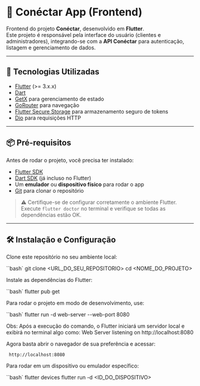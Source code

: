 # 📱 Conéctar App (Frontend)

Frontend do projeto **Conéctar**, desenvolvido em **Flutter**.  
Este projeto é responsável pela interface do usuário (clientes e administradores), integrando-se com a **API Conéctar** para autenticação, listagem e gerenciamento de dados.

---

## 🚀 Tecnologias Utilizadas

- [Flutter](https://flutter.dev/) (>= 3.x.x)
- [Dart](https://dart.dev/)
- [GetX](https://pub.dev/packages/get) para gerenciamento de estado
- [GoRouter](https://pub.dev/packages/go_router) para navegação
- [Flutter Secure Storage](https://pub.dev/packages/flutter_secure_storage) para armazenamento seguro de tokens
- [Dio](https://pub.dev/packages/dio) para requisições HTTP

---

## 📦 Pré-requisitos

Antes de rodar o projeto, você precisa ter instalado:

- [Flutter SDK](https://docs.flutter.dev/get-started/install)
- [Dart SDK](https://dart.dev/get-dart) (já incluso no Flutter)
- Um **emulador** ou **dispositivo físico** para rodar o app
- [Git](https://git-scm.com/) para clonar o repositório

> ⚠️ Certifique-se de configurar corretamente o ambiente Flutter.  
> Execute `flutter doctor` no terminal e verifique se todas as dependências estão OK.

---

## 🛠️ Instalação e Configuração

Clone este repositório no seu ambiente local:

``bash`
git clone <URL_DO_SEU_REPOSITORIO>
cd <NOME_DO_PROJETO>

Instale as dependências do Flutter:

``bash`
flutter pub get

Para rodar o projeto em modo de desenvolvimento, use:

``bash`
flutter run -d web-server --web-port 8080

Obs:
Após a execução do comando, o Flutter iniciará um servidor local e exibirá no terminal algo como:
Web Server listening on http://localhost:8080

Agora basta abrir o navegador de sua preferência e acessar:

     http://localhost:8080

Para rodar em um dispositivo ou emulador específico:

``bash`
flutter devices
flutter run -d <ID_DO_DISPOSITIVO>
